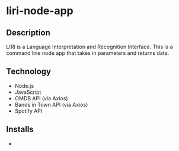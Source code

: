 # liri-node-app

## Description
LIRI is a Language Interpretation and Recognition Interface. This is a command line node app that takes in parameters and returns data.

## Technology
* Node.js
* JavaScript
* OMDB API (via Axios)
* Bands in Town API (via Axios)
* Spotify API

## Installs
* 